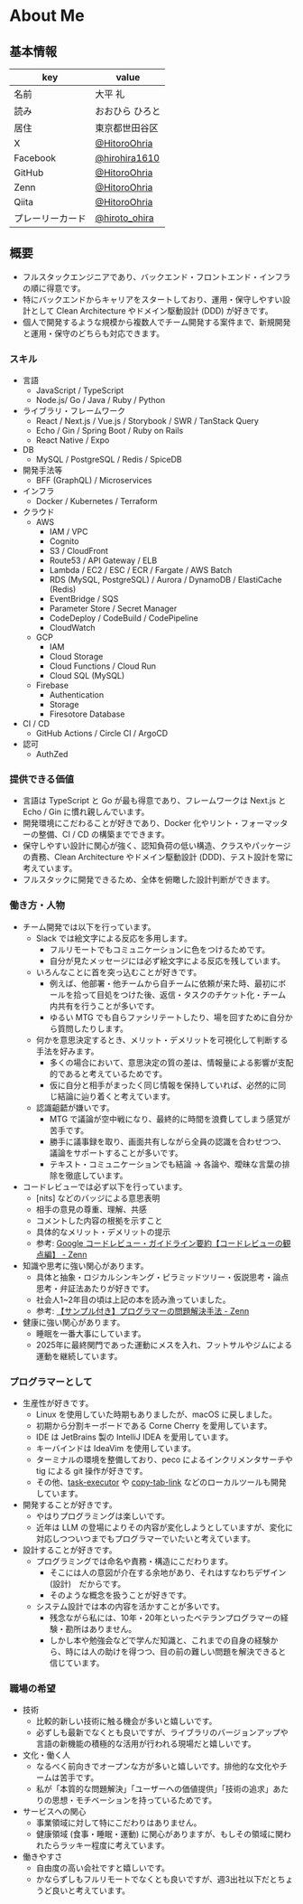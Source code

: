 # About Me

## 基本情報

| key  | value   |
|---|---|
| 名前 | 大平 礼 |
| 読み | おおひら ひろと |
| 居住 | 東京都世田谷区 |
| X | [@HitoroOhria](https://x.com/HitoroOhria) |
| Facebook | [@hirohira1610](https://www.facebook.com/hirohira1610/) |
| GitHub | [@HitoroOhria](https://github.com/HitoroOhria) |
| Zenn | [@HitoroOhria](https://zenn.dev/hiroto_ohira) |
| Qiita | [@HitoroOhria](https://qiita.com/HitoroOhria) |
| プレーリーカード | [@hiroto_ohira](https://my.prairie.cards/u/hiroto_ohira) |

## 概要

- フルスタックエンジニアであり、バックエンド・フロントエンド・インフラの順に得意です。
- 特にバックエンドからキャリアをスタートしており、運用・保守しやすい設計として Clean Architecture やドメイン駆動設計 (DDD) が好きです。
- 個人で開発するような規模から複数人でチーム開発する案件まで、新規開発と運用・保守のどちらも対応できます。

### スキル

- 言語
  - JavaScript / TypeScript
  - Node.js/ Go / Java / Ruby / Python
- ライブラリ・フレームワーク
  - React / Next.js / Vue.js / Storybook / SWR / TanStack Query
  - Echo / Gin / Spring Boot / Ruby on Rails
  - React Native / Expo
- DB
  - MySQL / PostgreSQL / Redis / SpiceDB
- 開発手法等
  - BFF (GraphQL) / Microservices
- インフラ
  - Docker / Kubernetes / Terraform
- クラウド
  - AWS
    - IAM / VPC
    - Cognito
    - S3 / CloudFront
    - Route53 / API Gateway / ELB
    - Lambda / EC2 / ESC / ECR / Fargate / AWS Batch
    - RDS (MySQL, PostgreSQL) / Aurora / DynamoDB / ElastiCache (Redis)
    - EventBridge / SQS
    - Parameter Store / Secret Manager
    - CodeDeploy / CodeBuild / CodePipeline
    - CloudWatch
  - GCP
    - IAM
    - Cloud Storage
    - Cloud Functions / Cloud Run
    - Cloud SQL (MySQL)
  - Firebase
    - Authentication
    - Storage
    - Firesotore Database
- CI / CD
  - GitHub Actions / Circle CI / ArgoCD
- 認可
  - AuthZed

### 提供できる価値

- 言語は TypeScript と Go が最も得意であり、フレームワークは Next.js と Echo / Gin に慣れ親しんでいます。
- 開発環境にこだわることが好きであり、Docker 化やリント・フォーマッターの整備、CI / CD の構築までできます。
- 保守しやすい設計に関心が強く、認知負荷の低い構造、クラスやパッケージの責務、Clean Architecture やドメイン駆動設計 (DDD)、テスト設計を常に考えています。
- フルスタックに開発できるため、全体を俯瞰した設計判断ができます。

### 働き方・人物

- チーム開発では以下を行っています。
  - Slack では絵文字による反応を多用します。
    - フルリモートでもコミュニケーションに色をつけるためです。
    - 自分が見たメッセージには必ず絵文字による反応を残しています。
  - いろんなことに首を突っ込むことが好きです。
    - 例えば、他部署・他チームから自チームに依頼が来た時、最初にボールを拾って目処をつけた後、返信・タスクのチケット化・チーム内共有を行うことが多いです。
    - ゆるい MTG でも自らファシリテートしたり、場を回すために自分から質問したりします。
  - 何かを意思決定するとき、メリット・デメリットを可視化して判断する手法を好みます。
    - 多くの場合において、意思決定の質の差は、情報量による影響が支配的であると考えているためです。
    - 仮に自分と相手がまったく同じ情報を保持していれば、必然的に同じ結論に辿り着くと考えています。
  - 認識齟齬が嫌いです。
    - MTG で議論が空中戦になり、最終的に時間を浪費してしまう感覚が苦手です。
    - 勝手に議事録を取り、画面共有しながら全員の認識を合わせつつ、議論をサポートすることが多いです。
    - テキスト・コミュニケーションでも結論 → 各論や、曖昧な言葉の排除を徹底しています。
- コードレビューでは必ず以下を行っています。
  - [nits] などのバッジによる意思表明
  - 相手の意見の尊重、理解、共感
  - コメントした内容の根拠を示すこと
  - 具体的なメリット・デメリットの提示
  - 参考: [Google コードレビュー・ガイドライン要約【コードレビューの観点編】 - Zenn](https://zenn.dev/hiroto_ohira/articles/db5f5e08a053bd)
- 知識や思考に強い関心があります。
  - 具体と抽象・ロジカルシンキング・ピラミッドツリー・仮説思考・論点思考・弁証法あたりが好きです。
  - 社会人1~2年目の頃は上記の本を読み漁っていました。
  - 参考: [【サンプル付き】プログラマーの問題解決手法 - Zenn](https://zenn.dev/hiroto_ohira/articles/5a62cdfea102d6)
- 健康に強い関心があります。
  - 睡眠を一番大事にしています。
  - 2025年に最終関門であった運動にメスを入れ、フットサルやジムによる運動を継続しています。

### プログラマーとして

- 生産性が好きです。
  - Linux を使用していた時期もありましたが、macOS に戻しました。
  - 初期から分割キーボードである Corne Cherry を愛用しています。
  - IDE は JetBrains 製の IntelliJ IDEA を愛用しています。
  - キーバインドは IdeaVim を使用しています。
  - ターミナルの環境を整備しており、peco によるインクリメンタサーチや tig による git 操作が好きです。
  - その他、[task-executor](https://github.com/HitoroOhria/task-executor) や [copy-tab-link](https://github.com/HitoroOhria/copy-tab-link) などのローカルツールも開発しています。
- 開発することが好きです。
  - やはりプログラミングは楽しいです。
  - 近年は LLM の登場によりその内容が変化しようとしていますが、変化に対応しつついつまでもプログラマーでいたいと考えています。
- 設計することが好きです。
  - プログラミングでは命名や責務・構造にこだわります。
    - そこには人の意図が介在する余地があり、それはすなわちデザイン (設計)　だからです。
    - そのような概念を扱うことが好きです。
  - システム設計では本の内容を活かすことが多いです。
    - 残念ながら私には、10年・20年といったベテランプログラマーの経験・勘所はありません。
    - しかし本や勉強会などで学んだ知識と、これまでの自身の経験から、時には人の助けを得つつ、目の前の難しい問題を解決できると信じています。

### 職場の希望

- 技術
  - 比較的新しい技術に触る機会が多いと嬉しいです。
  - 必ずしも最新でなくとも良いですが、ライブラリのバージョンアップや言語の新機能の積極的な活用が行われる現場だと嬉しいです。
- 文化・働く人
  - なるべく前向きでオープンな方が多いと嬉しいです。排他的な文化やチームは苦手です。
  - 私が「本質的な問題解決」「ユーザーへの価値提供」「技術の追求」あたりの思想・モチベーションを持っているためです。
- サービスへの関心
  - 事業領域に対して特にこだわりはありません。
  - 健康領域 (食事・睡眠・運動) に関心がありますが、もしその領域に関われたらラッキー程度に考えています。
- 働きやすさ
  - 自由度の高い会社ですと嬉しいです。
  - かならずしもフルリモートでなくとも良いですが、週3出社以下だとちょうど良いと考えています。

